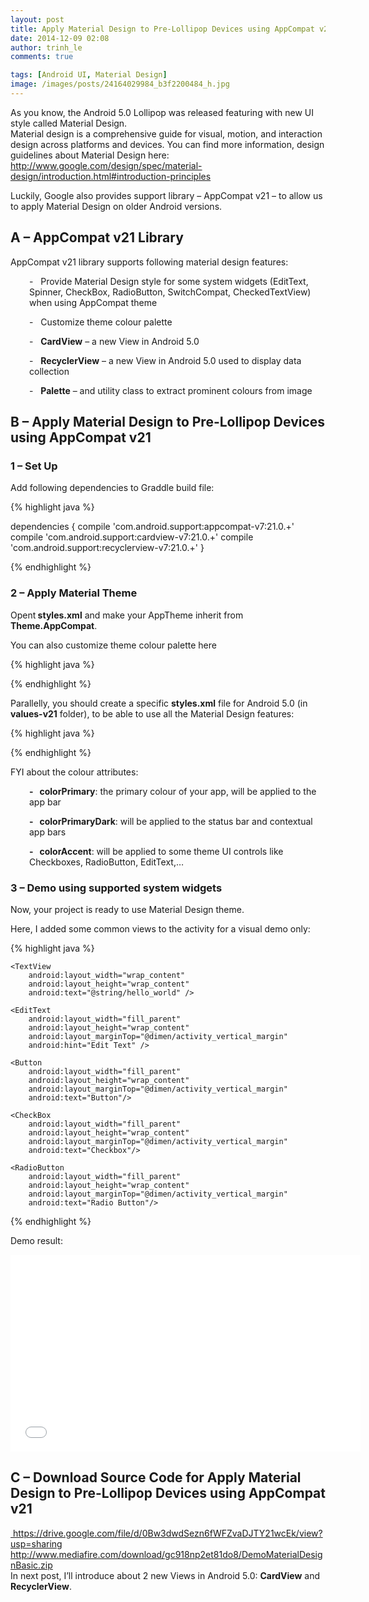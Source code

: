 ```yaml
---
layout: post
title: Apply Material Design to Pre-Lollipop Devices using AppCompat v21
date: 2014-12-09 02:08
author: trinh_le
comments: true

tags: [Android UI, Material Design]
image: /images/posts/24164029984_b3f2200484_h.jpg
---
```


As you know, the Android 5.0 Lollipop was released featuring with new UI style called Material Design.
<br/>
Material design is a comprehensive guide for visual, motion, and interaction design across platforms and devices. You can find more information, design guidelines about Material Design here: <a href="http://www.google.com/design/spec/material-design/introduction.html#introduction-principles" target="_blank">http://www.google.com/design/spec/material-design/introduction.html#introduction-principles</a>

Luckily, Google also provides support library – AppCompat v21 – to allow us to apply Material Design on older Android versions.

<!--more-->
<h2>A – AppCompat v21 Library</h2>
AppCompat v21 library supports following material design features:
<p style="padding-left: 30px;">-   Provide Material Design style for some system widgets (EditText, Spinner, CheckBox, RadioButton, SwitchCompat, CheckedTextView) when using AppCompat theme</p>
<p style="padding-left: 30px;">-   Customize theme colour palette</p>
<p style="padding-left: 30px;">-   <strong>CardView</strong> – a new View in Android 5.0</p>
<p style="padding-left: 30px;">-   <strong>RecyclerView</strong> – a new View in Android 5.0 used to display data collection</p>
<p style="padding-left: 30px;">-   <strong>Palette</strong> – and utility class to extract prominent colours from image</p>

<h2>B – Apply Material Design to Pre-Lollipop Devices using AppCompat v21</h2>
<h3>1 – Set Up</h3>
Add following dependencies to Graddle build file:

{% highlight java %}

dependencies {
	compile 'com.android.support:appcompat-v7:21.0.+'
	compile 'com.android.support:cardview-v7:21.0.+'
	compile 'com.android.support:recyclerview-v7:21.0.+'
}

{% endhighlight %}
<h3>2 – Apply Material Theme</h3>
Opent<strong> styles.xml</strong> and make your AppTheme inherit from<strong> Theme.AppCompat</strong>.

You can also customize theme colour palette here

{% highlight java %}

<style name="AppTheme" parent="Theme.AppCompat">
	<item name="colorPrimary">@color/colorPrimary</item>
	<item name="colorPrimaryDark">@color/colorPrimaryDark</item>
	<item name="colorAccent">@color/colorAccent</item>
	<item name="android:windowNoTitle">true</item>
</style>

{% endhighlight %}

Parallelly, you should create a specific <strong>styles.xml</strong> file for Android 5.0 (in <strong>values-v21</strong> folder), to be able to use all the Material Design features:

{% highlight java %}

<style name="AppTheme" parent="android:Theme.Material.Light">
	<item name="android:colorPrimary">@color/colorPrimary</item>
	<item name="android:colorPrimaryDark">@color/colorPrimaryDark</item>
	<item name="android:colorAccent">@color/colorAccent</item>
	<item name="android:windowNoTitle">true</item>
</style>

{% endhighlight %}

FYI about the colour attributes:
<p style="padding-left: 30px;"><strong>-   colorPrimary</strong>: the primary colour of your app, will be applied to the app bar</p>
<p style="padding-left: 30px;"><strong>-   colorPrimaryDark</strong>: will be applied to the status bar and contextual app bars</p>
<p style="padding-left: 30px;"><strong>-   colorAccent</strong>: will be applied to some theme UI controls like Checkboxes, RadioButton, EditText,…</p>

<h3>3 – Demo using supported system widgets</h3>
Now, your project is ready to use Material Design theme.

Here, I added some common views to the activity for a visual demo only:

{% highlight java %}

<LinearLayout xmlns:android="http://schemas.android.com/apk/res/android"
	xmlns:tools="http://schemas.android.com/tools"
	android:layout_width="match_parent"
	android:layout_height="match_parent"
	android:paddingBottom="@dimen/activity_vertical_margin"
	android:paddingLeft="@dimen/activity_horizontal_margin"
	android:paddingRight="@dimen/activity_horizontal_margin"
	android:paddingTop="@dimen/activity_vertical_margin"
	android:orientation="vertical"
	tools:context=".MainActivity">

	<TextView
		android:layout_width="wrap_content"
		android:layout_height="wrap_content"
		android:text="@string/hello_world" />

	<EditText
		android:layout_width="fill_parent"
		android:layout_height="wrap_content"
		android:layout_marginTop="@dimen/activity_vertical_margin"
		android:hint="Edit Text" />

	<Button
		android:layout_width="fill_parent"
		android:layout_height="wrap_content"
		android:layout_marginTop="@dimen/activity_vertical_margin"
		android:text="Button"/>

	<CheckBox
		android:layout_width="fill_parent"
		android:layout_height="wrap_content"
		android:layout_marginTop="@dimen/activity_vertical_margin"
		android:text="Checkbox"/>

	<RadioButton
		android:layout_width="fill_parent"
		android:layout_height="wrap_content"
		android:layout_marginTop="@dimen/activity_vertical_margin"
		android:text="Radio Button"/>

</LinearLayout>


{% endhighlight %}

Demo result:
<iframe width="560" height="315" src="//www.youtube.com/embed/QrOCk7eJLxE" frameborder="0" allowfullscreen="allowfullscreen"></iframe>
<h2>C – Download Source Code for Apply Material Design to Pre-Lollipop Devices using AppCompat v21</h2>
<a href="https://drive.google.com/file/d/0Bw3dwdSezn6fWFZvaDJTY21wcEk/view?usp=sharing" target="_blank"> https://drive.google.com/file/d/0Bw3dwdSezn6fWFZvaDJTY21wcEk/view?usp=sharing</a>
<br/>
<a href="http://www.mediafire.com/download/gc918np2et81do8/DemoMaterialDesignBasic.zip" target="_blank">http://www.mediafire.com/download/gc918np2et81do8/DemoMaterialDesignBasic.zip</a> 
<br/>
In next post, I’ll introduce about 2 new Views in Android 5.0: <strong>CardView</strong> and <strong>RecyclerView</strong>.
